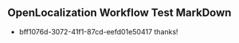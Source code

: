## OpenLocalization Workflow Test MarkDown
* bff1076d-3072-41f1-87cd-eefd01e50417 thanks!

<!--HONumber=Jul16_HO4-->


